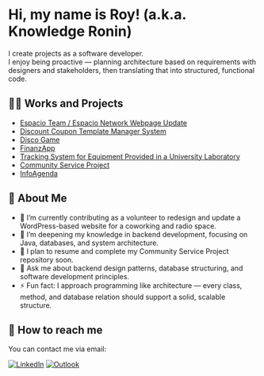# Hi, my name is Roy! (a.k.a. Knowledge Ronin)

I create projects as a software developer.  
I enjoy being proactive — planning architecture based on requirements with designers and stakeholders, then translating that into structured, functional code.

## 👨‍💻 Works and Projects

- [Espacio Team / Espacio Network Webpage Update](https://github.com/KnowledgeRonin/Espacio-Team-Espacio-Network-Webpage-Update)
- [Discount Coupon Template Manager System](https://github.com/KnowledgeRonin/Discount-Coupon-Template-Manager-System)
- [Disco Game](https://github.com/KnowledgeRonin/Disco-Game)
- [FinanzApp](https://github.com/KnowledgeRonin/FinanzApp)
- [Tracking System for Equipment Provided in a University Laboratory](https://github.com/KnowledgeRonin/Tracking-System-for-Equipment-Provided-in-a-University-Laboratory)
- [Community Service Project](https://github.com/KnowledgeRonin/Community-Service-Project)
- [InfoAgenda](https://github.com/KnowledgeRonin/InfoAgenda)

## 💬 About Me

- 🔭 I’m currently contributing as a volunteer to redesign and update a WordPress-based website for a coworking and radio space.  
- 🌱 I’m deepening my knowledge in backend development, focusing on Java, databases, and system architecture.  
- 👯 I plan to resume and complete my Community Service Project repository soon.  
- 💬 Ask me about backend design patterns, database structuring, and software development principles.  
- ⚡ Fun fact: I approach programming like architecture — every class, method, and database relation should support a solid, scalable structure.

## 🤳 How to reach me

You can contact me via email:

[![LinkedIn](https://img.shields.io/badge/LinkedIn-0A66C2?logo=linkedin&logoColor=white)](www.linkedin.com/in/roy-sepúlveda/)
[![Outlook](https://img.shields.io/badge/Outlook-0078D4?logo=microsoft-outlook&logoColor=white)](mailto:royeduardo.s.r@hotmail.com)
